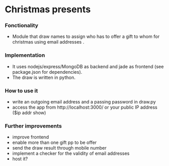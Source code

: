 # Christmas presents

### Fonctionality 

- Module that draw names to assign who has to offer a gift to whom for christmas using email addresses .

### Implementation 

- It uses nodejs/express/MongoDB as backend and jade as frontend (see package.json for dependencies).
- The draw is written in python.

### How to use it

- write an outgoing email address and a passing password in draw.py
- access the app from http://localhost:3000/ or your public IP address ($ip addr show)

### Further improvements 

- improve frontend 
- enable more than one gift pp to be offer
- send the draw result through mobile number
- implement a checker for the validity of email addresses
- host it? 
